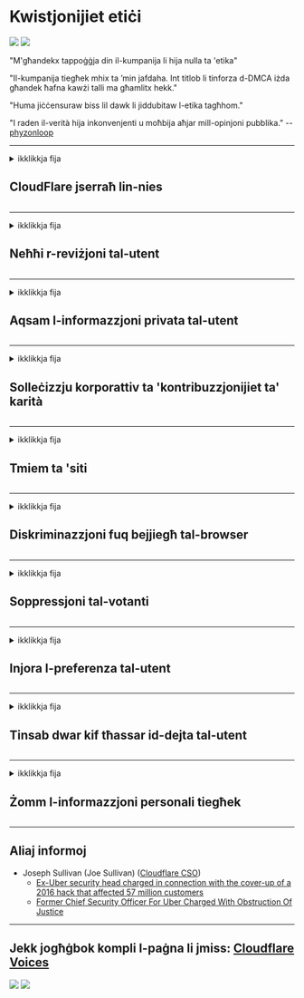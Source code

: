 # Kwistjonijiet etiċi

![](https://codeberg.org/crimeflare/stop_cloudflare/media/branch/master/image/itsreallythatbad.jpg)
![](https://codeberg.org/crimeflare/stop_cloudflare/media/branch/master/image/telegram/c81238387627b4bfd3dcd60f56d41626.jpg)

"M'għandekx tappoġġja din il-kumpanija li hija nulla ta 'etika"

"Il-kumpanija tiegħek mhix ta ’min jafdaha. Int titlob li tinforza d-DMCA iżda għandek ħafna kawżi talli ma għamlitx hekk."

"Huma jiċċensuraw biss lil dawk li jiddubitaw l-etika tagħhom."

"I raden il-verità hija inkonvenjenti u moħbija aħjar mill-opinjoni pubblika."  -- [phyzonloop](https://twitter.com/phyzonloop)


---


<details>
<summary>ikklikkja fija

## CloudFlare jserraħ lin-nies
</summary>


Cloudflare qed tibgħat emails spam lil utenti li mhumiex Cloudflare.

- Ibgħat biss emails lil abbonati li għażlu
- Meta l-utent jgħid "stop", imbagħad jieqaf jibgħat email

Hija dik sempliċi. Imma Cloudflare ma jimpurtahx.
Cloudflare qal li bl-użu tas-servizz tagħhom jistgħu jwaqqfu lill-ispammers jew l-attakkanti kollha.
Kif nistgħu nwaqqfu Cloudflare mingħajr ma nattivaw Cloudflare?


| 🖼 | 🖼 |
| --- | --- |
| ![](https://codeberg.org/crimeflare/stop_cloudflare/media/branch/master/image/cfspam01.jpg) | ![](https://codeberg.org/crimeflare/stop_cloudflare/media/branch/master/image/cfspam03.jpg) |
| ![](https://codeberg.org/crimeflare/stop_cloudflare/media/branch/master/image/cfspam02.jpg) | ![](https://codeberg.org/crimeflare/stop_cloudflare/media/branch/master/image/cfspambrittany.jpg)<br>![](https://codeberg.org/crimeflare/stop_cloudflare/media/branch/master/image/cfspamtwtr.jpg) |

</details>

---

<details>
<summary>ikklikkja fija

## Neħħi r-reviżjoni tal-utent
</summary>


Cloudflare jiċċensura reviżjonijiet negattivi.
Jekk tibgħat test anti-Cloudflare fuq Twitter, għandek iċ-ċans li tikseb tweġiba mill-impjegat ta 'Cloudflare b'messaġġ "Le, mhuwiex".
Jekk tibgħat reviżjoni negattiva fuq kwalunkwe sit ta 'reviżjoni, huma jippruvaw jiċċensurawha.


| 🖼 | 🖼 |
| --- | --- |
| ![](https://codeberg.org/crimeflare/stop_cloudflare/media/branch/master/image/cfcenrev_01.jpg)<br>![](https://codeberg.org/crimeflare/stop_cloudflare/media/branch/master/image/cfcenrev_02.jpg) | ![](https://codeberg.org/crimeflare/stop_cloudflare/media/branch/master/image/cfcenrev_03.jpg) |

</details>

---

<details>
<summary>ikklikkja fija

## Aqsam l-informazzjoni privata tal-utent
</summary>


Cloudflare għandu problema ta ’fastidju massiv.
Cloudflare jikkondividi informazzjoni personali ta 'dawk li jilmentaw dwar siti ospitati.
Kultant jitolbuk tipprovdi l-identità vera tiegħek.
Jekk ma tridx tkun iffastidjat, attakkat, swatted jew maqtul, aħjar tibqa 'l bogħod mill-websajts Cloudflared.


| 🖼 | 🖼 |
| --- | --- |
| ![](https://codeberg.org/crimeflare/stop_cloudflare/media/branch/master/image/cfdox_what.jpg) | ![](https://codeberg.org/crimeflare/stop_cloudflare/media/branch/master/image/cfdox_swat.jpg) |
| ![](https://codeberg.org/crimeflare/stop_cloudflare/media/branch/master/image/cfdox_kill.jpg) | ![](https://codeberg.org/crimeflare/stop_cloudflare/media/branch/master/image/cfdox_threat.jpg) |
| ![](https://codeberg.org/crimeflare/stop_cloudflare/media/branch/master/image/cfdox_dox.jpg) | ![](https://codeberg.org/crimeflare/stop_cloudflare/media/branch/master/image/cfdox_ex1.jpg)<br>![](https://codeberg.org/crimeflare/stop_cloudflare/media/branch/master/image/cfdox_ex2.jpg) |

</details>

---

<details>
<summary>ikklikkja fija

## Solleċizzju korporattiv ta 'kontribuzzjonijiet ta' karità
</summary>


CloudFlare qed titlob għal kontribuzzjonijiet ta 'karità.
Huwa pjuttost tal-waħx li korporazzjoni Amerikana titlob għall-karità flimkien ma 'organizzazzjonijiet bla skop ta' qligħ li għandhom kawżi tajbin.
Jekk inti tixtieq li timblokka nies jew taħli l-ħin ta 'nies oħra, inti tista' tkun trid tordna xi pizza għall-impjegati ta 'Cloudflare.


![](https://codeberg.org/crimeflare/stop_cloudflare/media/branch/master/image/cfdonate.jpg)

</details>

---

<details>
<summary>ikklikkja fija

## Tmiem ta 'siti
</summary>


X'se tagħmel jekk is-sit tiegħek jinżel f'daqqa?
Hemm rapporti li Cloudflare qed tħassar il-konfigurazzjoni tal-utent jew twaqqaf is-servizz mingħajr ebda twissija, skiet.
Nissuġġerixxu li ssib fornitur aħjar.

![](https://codeberg.org/crimeflare/stop_cloudflare/media/branch/master/image/cftmnt.jpg)

</details>

---

<details>
<summary>ikklikkja fija

## Diskriminazzjoni fuq bejjiegħ tal-browser
</summary>


CloudFlare jagħti trattament preferenzjali lil dawk li jużaw Firefox waqt li jagħti trattament ostili lil utenti ta 'mhux Tor-Browser fuq Tor.
L-utenti tat-Tor li bi dritt jirrifjutaw li jeżegwixxu javascript bla ħlas jirċievu wkoll trattament ostili.
Din l-inugwaljanza fl-aċċess hija abbuż tan-newtralità tan-netwerk u abbuż ta 'poter.

![](https://codeberg.org/crimeflare/stop_cloudflare/media/branch/master/image/browdifftbcx.gif)

- Xellug: Tor Browser, lemin: Chrome. L-istess indirizz IP.

![](https://codeberg.org/crimeflare/stop_cloudflare/media/branch/master/image/browserdiff.jpg)

- Xellug: Tor Browser Javascript Disabled, Cookie Enabled
- Dritt: Chrome Javascript Attivat, Cookie b'Diżabilità

![](https://codeberg.org/crimeflare/stop_cloudflare/media/branch/master/image/cfsiryoublocked.jpg)

- QuteBrowser (browser minuri) mingħajr Tor (Clearnet IP)

| ***Browser*** | ***Aċċess għat-trattament*** |
| --- | --- |
| Tor Browser (Javascript attivat) | aċċess permess |
| Firefox (Javascript attivat) | aċċess iddegradat |
| Chromium (Javascript attivat) | aċċess iddegradat |
| Chromium or Firefox (Javascript diżattivat) | aċċess miċħud |
| Chromium or Firefox (Cookie b'diżabilità) | aċċess miċħud |
| QuteBrowser | aċċess miċħud |
| lynx | aċċess miċħud |
| w3m | aċċess miċħud |
| wget | aċċess miċħud |


Għaliex ma tużax buttuna Awdjo biex issolvi sfida faċli?

Iva, hemm buttuna awdjo, iżda dejjem ma taħdimx fuq Tor.
Int ikollok dan il-messaġġ meta tikklikkja fuqu:

```
Erġa 'erġa' aktar tard
Il-kompjuter jew in-netwerk tiegħek jistgħu jibagħtu mistoqsijiet awtomatizzati.
Biex nipproteġu l-utenti tagħna, ma nistgħux nipproċessaw it-talba tiegħek issa.
Għal aktar dettalji żur il-paġna ta ’għajnuna tagħna
```

</details>

---

<details>
<summary>ikklikkja fija

## Soppressjoni tal-votanti
</summary>


Il-votanti fl-istati tal-Istati Uniti jirreġistraw biex jivvutaw fl-aħħar permezz tal-websajt tas-segretarju tal-istat fl-istat tar-residenza tagħhom.
Uffiċċji tas-segretarju tal-istat ikkontrollati Repubblikani jimpenjaw ruħhom fit-trażżin tal-votanti billi jipprezentaw il-websajt tas-segretarju tal-istat permezz ta 'Cloudflare.
It-trattament ostili ta 'Cloudflare għall-utenti tat-Tor, il-pożizzjoni MITM tiegħu bħala punt ta' sorveljanza globali ċentralizzat, u r-rwol detrimentali tiegħu b'mod ġenerali jagħmel il-votanti prospettivi ħerqana milli jirreġistraw.
Il-liberali b’mod partikolari għandhom it-tendenza li jħaddnu l-privatezza.
Il-formoli tar-reġistrazzjoni tal-votanti jiġbru informazzjoni sensittiva dwar il-jegħleb politiku tal-votant, l-indirizz fiżiku personali, in-numru tas-sigurtà soċjali, u d-data tat-twelid.
Ħafna mill-istati jagħmlu biss sett ta 'dik l-informazzjoni disponibbli għall-pubbliku, iżda Cloudflare jara dik l-informazzjoni kollha meta xi ħadd jirreġistra biex jivvota.

Innota li r-reġistrazzjoni tal-karta ma tevitax Cloudflare għaliex is-segretarju tal-ħaddiema tal-persunal tad-dħul tad-dejta tal-istat x'aktarx juża l-websajt Cloudflare biex idaħħal id-dejta.

| 🖼 | 🖼 |
| --- | --- |
| ![](https://codeberg.org/crimeflare/stop_cloudflare/media/branch/master/image/cfvotm_01.jpg) | ![](https://codeberg.org/crimeflare/stop_cloudflare/media/branch/master/image/cfvotm_02.jpg) |

- Change.org hija websajt famuża biex tiġbor il-voti u tieħu azzjoni.
“in-nies kullimkien qed jibdew kampanji, jimmobilizzaw il-partitarji, u jaħdmu ma ’dawk li jieħdu d-deċiżjonijiet biex imexxu soluzzjonijiet.”
Sfortunatament, ħafna nies ma jistgħux jaraw change.org xejn minħabba l-filtru aggressiv ta 'Cloudflare.
Huma qed jiġu mblukkati milli jiffirmaw il-petizzjoni, u b'hekk jeskluduhom minn proċess demokratiku.
L-użu ta 'pjattaforma oħra mhux cloudflared bħal OpenPetition jgħin biex jirrimedja l-problema.

| 🖼 | 🖼 |
| --- | --- |
| ![](https://codeberg.org/crimeflare/stop_cloudflare/media/branch/master/image/changeorgasn.jpg) | ![](https://codeberg.org/crimeflare/stop_cloudflare/media/branch/master/image/changeorgtor.jpg) |

- Il-"Proġett Athenian" ta 'Cloudflare joffri protezzjoni b'xejn fuq livell ta' intrapriża għall-websajts tal-istat u l-elezzjoni lokali.
Huma qalu li "l-kostitwenti tagħhom jistgħu jaċċessaw l-informazzjoni elettorali u r-reġistrazzjoni tal-votanti" iżda din hija gidba għax ħafna nies sempliċement ma jistgħux jibbrawżjaw is-sit.

</details>

---

<details>
<summary>ikklikkja fija

## Injora l-preferenza tal-utent
</summary>


Jekk ma tagħtix xi ħaġa, tistenna li ma tirċievi l-ebda email dwarha.
Cloudflare jinjora l-preferenza tal-utent u jaqsam dejta ma ’korporazzjonijiet ta’ partijiet terzi mingħajr il-kunsens tal-klijent.
Jekk qed tuża l-pjan liberu tagħhom, huma xi kultant jibagħtulek email biex titlob li tixtri abbonament fix-xahar.

![](https://codeberg.org/crimeflare/stop_cloudflare/media/branch/master/image/cfviopl_tp.jpg)

</details>

---

<details>
<summary>ikklikkja fija

## Tinsab dwar kif tħassar id-dejta tal-utent
</summary>


Skond dan il-blog ta 'l-ex-cloudflare tal-klijent, Cloudflare tinsab dwar kif tħassar il-kontijiet.
Illum il-ġurnata, bosta kumpaniji jżommu d-dejta tiegħek wara li għalqet jew neħħejt il-kont tiegħek.
Ħafna mill-kumpaniji t-tajba jsemmu dwar dan fil-politika tal-privatezza tagħhom.
Cloudflare? Le.

```
2019-08-05 CloudFlare bagħatni konferma li neħħew il-kont tiegħi.
2019-10-02 Irċevejt imejl mingħand CloudFlare "għaliex jien klijent"
```

Cloudflare ma kienx jaf dwar il-kelma "neħħi".
Jekk tassew jitneħħa, għaliex dan l-ex-klijent irċieva email?
Huwa semma wkoll li l-politika ta ’privatezza ta’ Cloudflare ma ssemmix dwarha.

```
Il-politika l-ġdida tagħhom ta 'privatezza ma tagħmel l-ebda aċċenn dwar iż-żamma tad-dejta għal sena.
```

![](https://codeberg.org/crimeflare/stop_cloudflare/media/branch/master/image/cfviopl_notdel.jpg)

Kif tista 'tafda Cloudflare jekk il-politika ta' privatezza tagħhom hija LIE?

</details>

---

<details>
<summary>ikklikkja fija

## Żomm l-informazzjoni personali tiegħek
</summary>


It-tħassir tal-kont Cloudflare huwa ta 'livell iebes.

```
Issottometti biljett ta 'appoġġ billi tuża l-kategorija "Kont",
u titlob tħassir tal-kont fil-korp tal-messaġġ.
Ma għandu jkollok l-ebda dominju jew karti ta 'kreditu mehmuża mal-kont tiegħek qabel ma titlob it-tħassir.
```

Int tirċievi din l-email ta 'konferma.

![](https://codeberg.org/crimeflare/stop_cloudflare/media/branch/master/image/cf_deleteandkeep.jpg)

"Bdejna nipproċessaw it-talba tat-tħassir tiegħek" iżda "Aħna se nkomplu naħżnu l-informazzjoni personali tiegħek".

Tista '"tafda" dan?

</details>

---

## Aliaj informoj

- Joseph Sullivan (Joe Sullivan) ([Cloudflare CSO](https://twitter.com/eastdakota/status/1296522269313785862))
  - [Ex-Uber security head charged in connection with the cover-up of a 2016 hack that affected 57 million customers](https://www.businessinsider.com/uber-data-hack-security-head-joe-sullivan-charged-cover-up-2020-8)
  - [Former Chief Security Officer For Uber Charged With Obstruction Of Justice](https://www.justice.gov/usao-ndca/pr/former-chief-security-officer-uber-charged-obstruction-justice)


---

## Jekk jogħġbok kompli l-paġna li jmiss:   [Cloudflare Voices](../PEOPLE.md)

![](https://codeberg.org/crimeflare/stop_cloudflare/media/branch/master/image/freemoldybread.jpg)
![](https://codeberg.org/crimeflare/stop_cloudflare/media/branch/master/image/cfisnotanoption.jpg)
